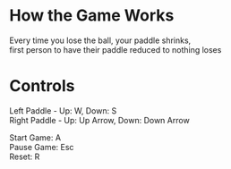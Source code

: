 # How the Game Works
Every time you lose the ball, your paddle shrinks,  
first person to have their paddle reduced to nothing loses  

# Controls
Left Paddle - Up: W, Down: S  
Right Paddle - Up: Up Arrow, Down: Down Arrow  
  
Start Game: A  
Pause Game: Esc  
Reset: R  


